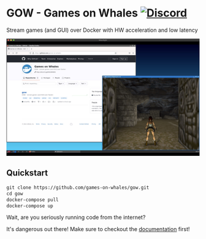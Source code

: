 # GOW - Games on Whales [![Discord](https://img.shields.io/discord/856434175455133727.svg?label=&logo=discord&logoColor=ffffff&color=7389D8&labelColor=6A7EC2)](https://discord.gg/kRGUDHNHt2)

Stream games (and GUI) over Docker with HW acceleration and low latency

![Screenshot of GOW running](docs/img/GOW-running.jpg)

## Quickstart

```console
git clone https://github.com/games-on-whales/gow.git
cd gow
docker-compose pull
docker-compose up
```

Wait, are you seriously running code from the internet?

It's dangerous out there! Make sure to checkout the [documentation](docs/README.md) first!

